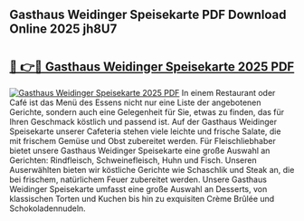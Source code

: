 ## Gasthaus Weidinger Speisekarte PDF Download Online 2025 jh8U7

# <h2><a href="http://gcaxl1j.nevu.top/?p=Gasthaus+Weidinger+Speisekarte">🔗 👉🔴 Gasthaus Weidinger Speisekarte 2025 PDF</a></h2>

[![Gasthaus Weidinger Speisekarte 2025 PDF](https://i.imgur.com/dBaPXMq.png)](http://gcaxl1j.nevu.top/?p=Gasthaus+Weidinger+Speisekarte)
In einem Restaurant oder Café ist das Menü des Essens nicht nur eine Liste der angebotenen Gerichte, sondern auch eine Gelegenheit für Sie, etwas zu finden, das für Ihren Geschmack köstlich und passend ist. Auf der Gasthaus Weidinger Speisekarte unserer Cafeteria stehen viele leichte und frische Salate, die mit frischem Gemüse und Obst zubereitet werden. Für Fleischliebhaber bietet unsere Gasthaus Weidinger Speisekarte eine große Auswahl an Gerichten: Rindfleisch, Schweinefleisch, Huhn und Fisch. Unseren Auserwählten bieten wir köstliche Gerichte wie Schaschlik und Steak an, die bei frischem, natürlichem Feuer zubereitet werden. Unsere Gasthaus Weidinger Speisekarte umfasst eine große Auswahl an Desserts, von klassischen Torten und Kuchen bis hin zu exquisiten Crème Brûlée und Schokoladennudeln.
